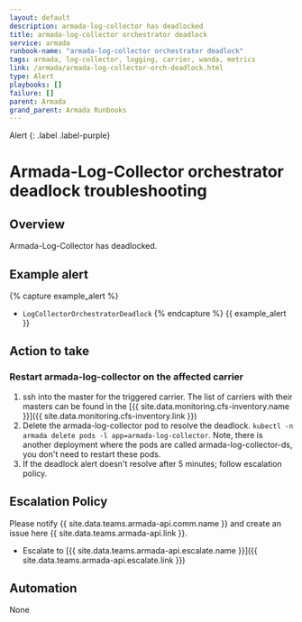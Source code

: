 ```yaml
---
layout: default
description: armada-log-collector has deadlocked
title: armada-log-collector orchestrator deadlock
service: armada
runbook-name: "armada-log-collector orchestrator deadlock"
tags: armada, log-collector, logging, carrier, wanda, metrics
link: /armada/armada-log-collector-orch-deadlock.html
type: Alert
playbooks: []
failure: []
parent: Armada
grand_parent: Armada Runbooks
---
```


Alert
{: .label .label-purple}

# Armada-Log-Collector orchestrator deadlock troubleshooting

## Overview

Armada-Log-Collector has deadlocked.

## Example alert
{% capture example_alert %}
- `LogCollectorOrchestratorDeadlock`
{% endcapture %}
{{ example_alert }}

## Action to take

### Restart armada-log-collector on the affected carrier

1. ssh into the master for the triggered carrier. The list of carriers with their masters can be found in the [{{ site.data.monitoring.cfs-inventory.name }}]({{ site.data.monitoring.cfs-inventory.link }})
2. Delete the armada-log-collector pod to resolve the deadlock. `kubectl -n armada delete pods -l app=armada-log-collector`. Note, there is another
deployment where the pods are called armada-log-collector-ds, you don't need to restart these pods.
3. If the deadlock alert doesn't resolve after 5 minutes; follow escalation policy.

## Escalation Policy
Please notify {{ site.data.teams.armada-api.comm.name }} and create an issue here {{ site.data.teams.armada-api.link }}.  

- Escalate to [{{ site.data.teams.armada-api.escalate.name }}]({{ site.data.teams.armada-api.escalate.link }})

## Automation
None